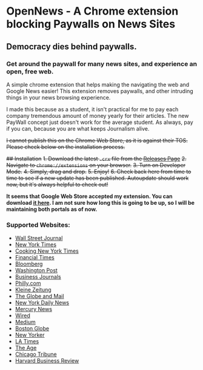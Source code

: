 
# OpenNews - A Chrome extension blocking Paywalls on News Sites
## Democracy dies behind paywalls.
### Get around the paywall for many news sites, and experience an open, free web.
A simple chrome extension that helps making the navigating the web and Google News easier! This extension removes paywalls, and other intruding things in your news browsing experience. 

I made this because as a student, it isn't practical for me to pay each company tremendous amount of money yearly for their articles. The new PayWall concept just doesn't work for the average student. As always, pay if you can, because you are what keeps Journalism alive. 

~~I cannot publish this on the Chrome Web Store, as it is against their TOS. Please check below on the installation process.~~

~~## Installation~~
~~1. Download the latest `.crx` file from the [Releases Page](https://github.com/rushilsrivastava/OpenNews/releases)~~
~~2. Navigate to `chrome://extensions` on your browser.~~
~~3. Turn on Developer Mode.~~
~~4. Simply, drag and drop.~~
~~5. Enjoy!~~
~~6. Check back here from time to time to see if a new update has been published. Autoupdate should work now, but it's always helpful to check out!~~

**It seems that Google Web Store accepted my extension. You can download [it here](https://chrome.google.com/webstore/detail/baipbjbpocokgmeemmmgnkbknjfpackn/). I am not sure how long this is going to be up, so I will be maintaining both portals as of now.**


### Supported Websites:
*   [Wall Street Journal](https://www.wsj.com/)
*   [New York Times](https://www.nytimes.com/)
*	[Cooking New York Times](https://cooking.nytimes.com/)
*   [Financial Times](https://www.ft.com/)
*   [Bloomberg](https://www.bloomberg.com/)
*   [Washington Post](https://www.washingtonpost.com)
*   [Business Journals](https://www.bizjournals.com/)
*   [Philly.com](https://www.philly.com/)
*   [Kleine Zeitung](http://www.kleinezeitung.at/)
*   [The Globe and Mail](https://www.theglobeandmail.com/)
*   [New York Daily News](http://www.nydailynews.com/)
*   [Mercury News](https://www.mercurynews.com/)
*	[Wired](https://wired.com/)
*	[Medium](https://medium.com/)
*	[Boston Globe](https://bostonglobe.com/)
*	[New Yorker](https://www.newyorker.com/)
*	[LA Times](http://latimes.com/)
*	[The Age](https://www.theage.com.au/)
*	[Chicago Tribune](http://www.chicagotribune.com/)
*	[Harvard Business Review](https://hbr.org/)
